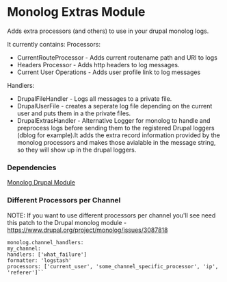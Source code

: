 # Monolog Extras Module

Adds extra processors (and others) to use in your drupal monolog logs.

It currently contains:
Processors:
* CurrentRouteProcessor - Adds current routename path and URI to logs
* Headers Processor - Adds http headers to log messages.
* Current User Operations - Adds user profile link to log messages

Handlers:
* DrupalFileHandler - Logs all messages to a private file.
* DrupalUserFile - creates a seperate log file depending on the current user and puts them in a the private files.
* DrupalExtrasHandler - Alternative Logger for monolog to handle and preprocess logs before sending them to the registered Drupal loggers (dblog for example).It adds the extra record information provided by the monolog processors and makes those avialable in the message string, so they will show up in the drupal loggers.

### Dependencies
[Monolog Drupal Module](https://www.drupal.org/project/monolog)

### Different Processors per Channel
NOTE: If you want to use different processors per channel you'll see need this patch to the Drupal monolog module - https://www.drupal.org/project/monolog/issues/3087818

```parameters:
monolog.channel_handlers:
my_channel:
handlers: ['what_failure']
formatter: 'logstash'
processors: ['current_user', 'some_channel_specific_processor', 'ip', 'referer']``
